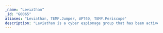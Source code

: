 ```yaml
---
_name: "Leviathan"
_id: "G0065"
aliases: "Leviathan, TEMP.Jumper, APT40, TEMP.Periscope"
description: "Leviathan is a cyber espionage group that has been active since at least 2013. The group generally targets defense and government organizations, but has also targeted a range of industries including engineering firms, shipping and transportation, manufacturing, defense, government offices, and research universities in the United States, Western Europe, and along the South China Sea.  "
---
```


